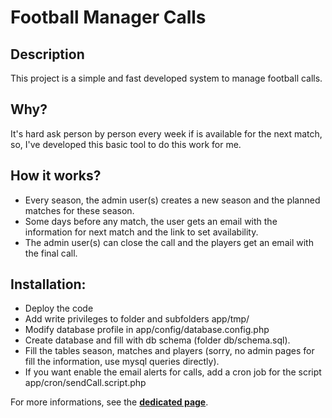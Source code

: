 # Football Manager Calls 

## Description
This project is a simple and fast developed system to manage football calls.

## Why?
It's hard ask person by person every week if is available for the next match, so, I've developed this basic tool to do this work for me.

## How it works?
+ Every season, the admin user(s) creates a new season and the planned matches for these season.
+ Some days before any match, the user gets an email with the information for next match and the link to set availability.
+ The admin user(s) can close the call and the players get an email with the final call.

## Installation:
+ Deploy the code
+ Add write privileges to folder and subfolders app/tmp/
+ Modify database profile in app/config/database.config.php
+ Create database and fill with db schema (folder db/schema.sql).
+ Fill the tables season, matches and players (sorry, no admin pages for fill the information, use mysql queries directly).
+ If you want enable the email alerts for calls, add a cron job for the script app/cron/sendCall.script.php

For more informations, see the
[**dedicated page**](https://github.com/manelpm10/football).
